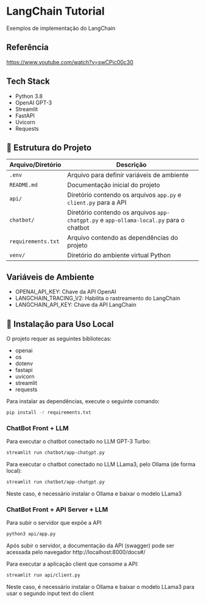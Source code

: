# LangChain Tutorial

Exemplos de implementação do LangChain

## Referência

https://www.youtube.com/watch?v=swCPic00c30

## Tech Stack

- Python 3.8
- OpenAI GPT-3
- Streamlit
- FastAPI
- Uvicorn
- Requests

## :file_folder: Estrutura do Projeto

| Arquivo/Diretório | Descrição |
| --- | --- |
| `.env` | Arquivo para definir variáveis de ambiente |
| `README.md` | Documentação inicial do projeto |
| `api/` | Diretório contendo os arquivos `app.py` e `client.py` para a API |
| `chatbot/` | Diretório contendo os arquivos `app-chatgpt.py` e `app-ollama-local.py` para o chatbot |
| `requirements.txt` | Arquivo contendo as dependências do projeto |
| `venv/` | Diretório do ambiente virtual Python |

## Variáveis de Ambiente

- OPENAI_API_KEY: Chave da API OpenAI
- LANGCHAIN_TRACING_V2: Habilita o rastreamento do LangChain
- LANGCHAIN_API_KEY: Chave da API LangChain

## :wrench: Instalação para Uso Local

O projeto requer as seguintes bibliotecas:

- openai
- os
- dotenv
- fastapi
- uvicorn
- streamlit
- requests


Para instalar as dependências, execute o seguinte comando:

```sh
pip install -r requirements.txt
```
### ChatBot Front + LLM

Para executar o chatbot conectado no LLM GPT-3 Turbo:
```sh
streamlit run chatbot/app-chatgpt.py
```

Para executar o chatbot conectado no LLM LLama3, pelo Ollama (de forma local):
```sh
streamlit run chatbot/app-chatgpt.py
```
Neste caso, é necessário instalar o Ollama e baixar o modelo LLama3


### ChatBot Front + API Server + LLM

Para subir o servidor que expõe a API
```sh
python3 api/app.py
```
Após subir o servidor, a documentação da API (swagger) pode ser acessada pelo navegador
http://localhost:8000/docs#/

Para executar a aplicação client que consome a API:
```sh
streamlit run api/client.py
```
Neste caso, é necessário instalar o Ollama e baixar o modelo LLama3 para usar o segundo input text do client